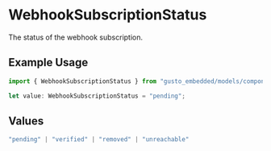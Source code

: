 # WebhookSubscriptionStatus

The status of the webhook subscription.

## Example Usage

```typescript
import { WebhookSubscriptionStatus } from "gusto_embedded/models/components";

let value: WebhookSubscriptionStatus = "pending";
```

## Values

```typescript
"pending" | "verified" | "removed" | "unreachable"
```